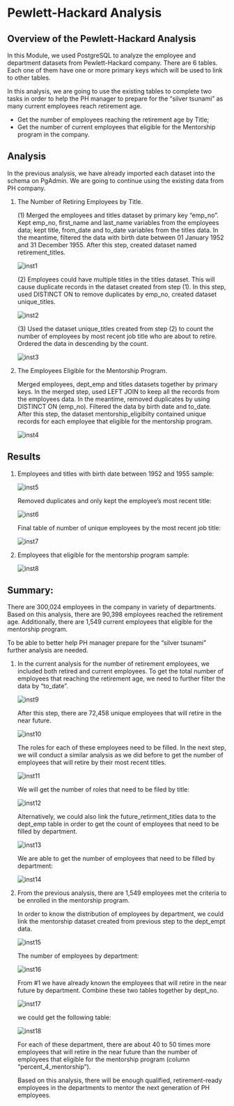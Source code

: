 # Pewlett-Hackard Analysis

## Overview of the Pewlett-Hackard Analysis

In this Module, we used PostgreSQL to analyze the employee and department datasets from Pewlett-Hackard company. There are 6 tables. Each one of them have one or more primary keys which will be used to link to other tables. 

In this analysis, we are going to use the existing tables to complete two tasks in order to help the PH manager to prepare for the “silver tsunami” as many current employees reach retirement age.

-	Get the number of employees reaching the retirement age by Title;
-	Get the number of current employees that eligible for the Mentorship program in the company. 

## Analysis

In the previous analysis, we have already imported each dataset into the schema on PgAdmin. We are going to continue using the existing data from PH company. 

1.	The Number of Retiring Employees by Title.

    (1) 	Merged the employees and titles dataset by primary key “emp_no”. Kept emp_no, first_name and last_name variables from the employees data; kept title, from_date and               to_date variables from the titles data. In the meantime, filtered the data with birth date between 01 January 1952 and 31 December 1955. After this step, created                 dataset named retirement_titles.  

    ![inst1](https://user-images.githubusercontent.com/79289806/114286363-136bc300-9a2c-11eb-920c-8984217616a8.png)

    (2) 	Employees could have multiple titles in the titles dataset. This will cause duplicate records in the dataset created from step (1). In this step, used DISTINCT ON to             remove duplicates by emp_no, created dataset unique_titles.

    ![inst2](https://user-images.githubusercontent.com/79289806/114286364-136bc300-9a2c-11eb-84d9-2d1d93ee1795.png)
 
    (3) 	Used the dataset unique_titles created from step (2) to count the number of employees by most recent job title who are about to retire. Ordered the data in descending           by the count.  

    ![inst3](https://user-images.githubusercontent.com/79289806/114286365-136bc300-9a2c-11eb-954b-0b101977e72f.png)

2.	The Employees Eligible for the Mentorship Program.

    Merged employees, dept_emp and titles datasets together by primary keys. In the merged step, used LEFT JOIN to keep all the records from the employees data. In the meantime,     removed duplicates by using DISTINCT ON (emp_no). Filtered the data by birth date and to_date. After this step, the dataset mentorship_eligibilty contained unique records       for each employee that eligible for the mentorship program.  

    ![inst4](https://user-images.githubusercontent.com/79289806/114286366-136bc300-9a2c-11eb-9bc0-0c08ca0a1e87.png)

## Results

1.	Employees and titles with birth date between 1952 and 1955 sample:

    ![inst5](https://user-images.githubusercontent.com/79289806/114286368-136bc300-9a2c-11eb-97d5-45a03e575944.png)

    Removed duplicates and only kept the employee’s most recent title:
 
    ![inst6](https://user-images.githubusercontent.com/79289806/114286369-136bc300-9a2c-11eb-8875-25de2ccd3bd5.png)

    Final table of number of unique employees by the most recent job title:

    ![inst7](https://user-images.githubusercontent.com/79289806/114286370-14045980-9a2c-11eb-875e-11bceba67704.png)

2.	Employees that eligible for the mentorship program sample:

    ![inst8](https://user-images.githubusercontent.com/79289806/114286371-14045980-9a2c-11eb-8f72-dce4a379f454.png)

## Summary: 

There are 300,024 employees in the company in variety of departments. Based on this analysis, there are 90,398 employees reached the retirement age. Additionally, there are 1,549 current employees that eligible for the mentorship program. 

To be able to better help PH manager prepare for the “silver tsunami” further analysis are needed.

1.	In the current analysis for the number of retirement employees, we included both retired and current employees. To get the total number of employees that reaching the           retirement age, we need to further filter the data by “to_date”.

    ![inst9](https://user-images.githubusercontent.com/79289806/114286353-123a9600-9a2c-11eb-9842-0422b7958419.png)
  
    After this step, there are 72,458 unique employees that will retire in the near future. 

    ![inst10](https://user-images.githubusercontent.com/79289806/114286354-123a9600-9a2c-11eb-917f-e388fd3734b3.png)

    The roles for each of these employees need to be filled. In the next step, we will conduct a similar analysis as we did before to get the number of employees that will           retire by their most recent titles. 

    ![inst11](https://user-images.githubusercontent.com/79289806/114286355-123a9600-9a2c-11eb-8c72-5f832f03c806.png)

    We will get the number of roles that need to be filed by title:

    ![inst12](https://user-images.githubusercontent.com/79289806/114286356-123a9600-9a2c-11eb-8258-28b9690e2b34.png)
   
    Alternatively, we could also link the future_retirment_titles data to the dept_emp table in order to get the count of employees that need to be filled by department. 

    ![inst13](https://user-images.githubusercontent.com/79289806/114286357-12d32c80-9a2c-11eb-95a3-d98af4363f58.png)
 
    We are able to get the number of employees that need to be filled by department:

    ![inst14](https://user-images.githubusercontent.com/79289806/114286358-12d32c80-9a2c-11eb-8855-194ee07e42a1.png)

2.	From the previous analysis, there are 1,549 employees met the criteria to be enrolled in the mentorship program. 

    In order to know the distribution of employees by department, we could link the mentorship dataset created from previous step to the dept_empt data.

    ![inst15](https://user-images.githubusercontent.com/79289806/114286359-12d32c80-9a2c-11eb-9373-c9412ec04a0a.png)
 
    The number of employees by department:

    ![inst16](https://user-images.githubusercontent.com/79289806/114286360-12d32c80-9a2c-11eb-9fd9-d07489cfe502.png)

    From #1 we have already known the employees that will retire in the near future by department. Combine these two tables together by dept_no.

    ![inst17](https://user-images.githubusercontent.com/79289806/114286361-12d32c80-9a2c-11eb-8df2-872956cfaca5.png)

    we could get the following table:

    ![inst18](https://user-images.githubusercontent.com/79289806/114286362-136bc300-9a2c-11eb-8a15-678d36a9eba1.png)      

    For each of these department, there are about 40 to 50 times more employees that will retire in the near future than the number of employees that eligible for the mentorship     program (column “percent_4_mentorship”). 

    Based on this analysis, there will be enough qualified, retirement-ready employees in the departments to mentor the next generation of PH employees. 
